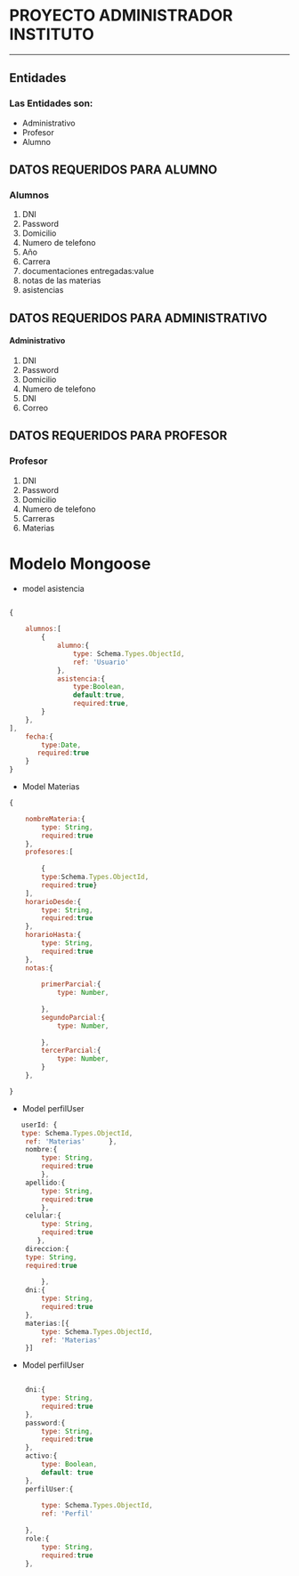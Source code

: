 # PROYECTO ADMINISTRADOR INSTITUTO 
---

## Entidades
### **Las Entidades son:**
- Administrativo
- Profesor
- Alumno

## DATOS REQUERIDOS PARA ALUMNO

### **Alumnos**
1. DNI 
2. Password
3. Domicilio
4. Numero de telefono
5. Año
6. Carrera
7. documentaciones entregadas:value
8. notas de las materias
9. asistencias



## DATOS REQUERIDOS PARA ADMINISTRATIVO

#### **Administrativo**
1. DNI 
2. Password
3. Domicilio
4. Numero de telefono
5. DNI 
6. Correo


## DATOS REQUERIDOS PARA PROFESOR

### **Profesor**
1. DNI 
2. Password
3. Domicilio
4. Numero de telefono
5. Carreras
6. Materias

# **Modelo Mongoose**

- model asistencia
```js

{
  
    alumnos:[
        {
            alumno:{
                type: Schema.Types.ObjectId,
                ref: 'Usuario'
            },
            asistencia:{
                type:Boolean,
                default:true,
                required:true,  
        }
    },
],
    fecha:{
        type:Date,
       required:true
    }
}


```

- Model Materias
```js
{

    nombreMateria:{
        type: String,
        required:true
    },
    profesores:[
        
        {
        type:Schema.Types.ObjectId,
        required:true}
    ],
    horarioDesde:{
        type: String,
        required:true
    },
    horarioHasta:{
        type: String,
        required:true
    },
    notas:{
      
        primerParcial:{
            type: Number,
            
        },
        segundoParcial:{
            type: Number,
            
        },
        tercerParcial:{
            type: Number,
        }
    },

}

```

- Model perfilUser
```js
   userId: { 
   type: Schema.Types.ObjectId,
    ref: 'Materias'      },
    nombre:{
        type: String,
        required:true
        },
    apellido:{
        type: String,
        required:true
        },
    celular:{
        type: String,
        required:true
       },
    direccion:{
    type: String,
    required:true
                
        },
    dni:{
        type: String,
        required:true
    },
    materias:[{
        type: Schema.Types.ObjectId,
        ref: 'Materias'            
    }]
```

- Model perfilUser
```js
   
    dni:{
        type: String,
        required:true
    },
    password:{
        type: String,
        required:true
    },
    activo:{
        type: Boolean,
        default: true
    },
    perfilUser:{
        
        type: Schema.Types.ObjectId,
        ref: 'Perfil'
    
    },
    role:{
        type: String,
        required:true
    },
```
